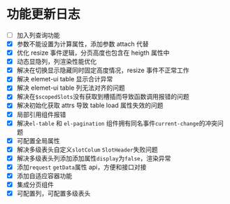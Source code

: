 # 功能更新日志

- [ ] 加入列查询功能
- [x] 参数不能设置为计算属性，添加参数 attach 代替
- [x] 优化 resize 事件逻辑，分页高度也包含在 heigth 属性中
- [x] 动态显隐列，列渲染性能优化
- [x] 解决在切换显示隐藏同时固定高度情况，resize 事件不正常工作
- [x] 解决 elemet-ui table 显示合计异常
- [x] 解决 elemet-ui table 列无法对齐的问题
- [x] 解决在`$scopedSlots`没有获取到槽插而导致函数调用报错的问题
- [x] 解决初始化获取 attrs 导致 table load 属性失效的问题
- [x] 局部引用组件报错
- [x] 解决`el-table` 和 `el-pagination` 组件拥有同名事件`current-change`的冲突问题
- [x] 可配置全局属性
- [x] 解决多级表头自定义`slotColum` `SlotHeader`失败问题
- [x] 解决多级表头列添加添加属性`display`为`false`，渲染异常
- [x] 添加`request` `getData`属性 api，方便和接口对接
- [x] 添加自适应容器功能
- [x] 集成分页组件
- [x] 可配置列，可配置多级表头
